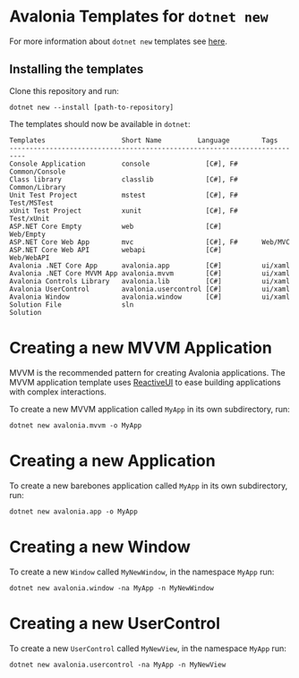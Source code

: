 # Avalonia Templates for `dotnet new`

For more information about `dotnet new` templates see [here](https://blogs.msdn.microsoft.com/dotnet/2017/04/02/how-to-create-your-own-templates-for-dotnet-new/).

## Installing the templates

Clone this repository and run:

```
dotnet new --install [path-to-repository]
```

The templates should now be available in `dotnet`:

```
Templates                   Short Name         Language        Tags
--------------------------------------------------------------------------
Console Application         console              [C#], F#      Common/Console
Class library               classlib             [C#], F#      Common/Library
Unit Test Project           mstest               [C#], F#      Test/MSTest
xUnit Test Project          xunit                [C#], F#      Test/xUnit
ASP.NET Core Empty          web                  [C#]          Web/Empty
ASP.NET Core Web App        mvc                  [C#], F#      Web/MVC
ASP.NET Core Web API        webapi               [C#]          Web/WebAPI
Avalonia .NET Core App      avalonia.app         [C#]          ui/xaml
Avalonia .NET Core MVVM App avalonia.mvvm        [C#]          ui/xaml
Avalonia Controls Library   avalonia.lib         [C#]          ui/xaml
Avalonia UserControl        avalonia.usercontrol [C#]          ui/xaml
Avalonia Window             avalonia.window      [C#]          ui/xaml
Solution File               sln                                Solution
```

# Creating a new MVVM Application

MVVM is the recommended pattern for creating Avalonia applications. The MVVM application template
uses [ReactiveUI](https://reactiveui.net/) to ease building applications with complex interactions.

To create a new MVVM application called `MyApp` in its own subdirectory, run:

```
dotnet new avalonia.mvvm -o MyApp
```

# Creating a new Application

To create a new barebones application called `MyApp` in its own subdirectory, run:

```
dotnet new avalonia.app -o MyApp
```

# Creating a new Window

To create a new `Window` called `MyNewWindow`, in the namespace `MyApp` run:

```
dotnet new avalonia.window -na MyApp -n MyNewWindow
```

# Creating a new UserControl

To create a new `UserControl` called `MyNewView`, in the namespace `MyApp` run:

```
dotnet new avalonia.usercontrol -na MyApp -n MyNewView
```
